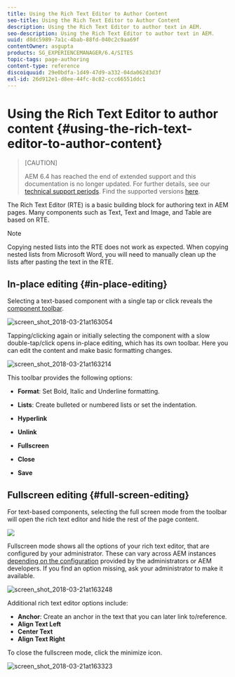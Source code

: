 ```yaml
---
title: Using the Rich Text Editor to Author Content
seo-title: Using the Rich Text Editor to Author Content
description: Using the Rich Text Editor to author text in AEM.
seo-description: Using the Rich Text Editor to author text in AEM.
uuid: d8dc5989-7a1c-4bab-88fd-040c2c9aa69f
contentOwner: asgupta
products: SG_EXPERIENCEMANAGER/6.4/SITES
topic-tags: page-authoring
content-type: reference
discoiquuid: 29e0bdfa-1d49-47d9-a332-04da062d3d3f
exl-id: 26d912e1-d8ee-44fc-8c82-ccc66551ddc1
---
```

# Using the Rich Text Editor to author content {#using-the-rich-text-editor-to-author-content}

>[CAUTION]
>
>AEM 6.4 has reached the end of extended support and this documentation is no longer updated. For further details, see our [technical support periods](https://helpx.adobe.com/support/programs/eol-matrix.html). Find the supported versions [here](https://experienceleague.adobe.com/docs/).

The Rich Text Editor (RTE) is a basic building block for authoring text in AEM pages. Many components such as Text, Text and Image, and Table are based on RTE.

>[!NOTE]
>
>Copying nested lists into the RTE does not work as expected. When copying nested lists from Microsoft Word, you will need to manually clean up the lists after pasting the text in the RTE.

## In-place editing {#in-place-editing}

Selecting a text-based component with a single tap or click reveals the [component toolbar](../sites-authoring/editing-content.md#edit-configure-copy-cut-delete-paste).

![screen_shot_2018-03-21at163054](assets/screen_shot_2018-03-21at163054.png)

Tapping/clicking again or initially selecting the component with a slow double-tap/click opens in-place editing, which has its own toolbar. Here you can edit the content and make basic formatting changes.

![screen_shot_2018-03-21at163214](assets/screen_shot_2018-03-21at163214.png)

This toolbar provides the following options:

* **Format**: Set Bold, Italic and Underline formatting.

* **Lists**: Create bulleted or numbered lists or set the indentation.

* **Hyperlink**

* **Unlink**

* **Fullscreen**

* **Close**

* **Save**

## Fullscreen editing {#full-screen-editing}

For text-based components, selecting the full screen mode from the toolbar will open the rich text editor and hide the rest of the page content.

![](do-not-localize/screen_shot_2018-03-21at163236.png)

Fullscreen mode shows all the options of your rich text editor, that are configured by your administrator. These can vary across AEM instances [depending on the configuration](../sites-administering/rich-text-editor.md) provided by the administrators or AEM developers. If you find an option missing, ask your administrator to make it available.

![screen_shot_2018-03-21at163248](assets/screen_shot_2018-03-21at163248.png)

Additional rich text editor options include:

* **Anchor**: Create an anchor in the text that you can later link to/reference.
* **Align Text Left**
* **Center Text**
* **Align Text Right**

To close the fullscreen mode, click the minimize icon.

![screen_shot_2018-03-21at163323](assets/screen_shot_2018-03-21at163323.png)
